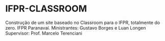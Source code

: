 # IFPR-CLASSROOM
Construção de um site baseado no Classroom para o IFPR, totalmente do zero.
IFPR Paranavaí.
Ministrantes: Gustavo Borges e Luan Longen
Supervisor: Prof. Marcelo Terenciani